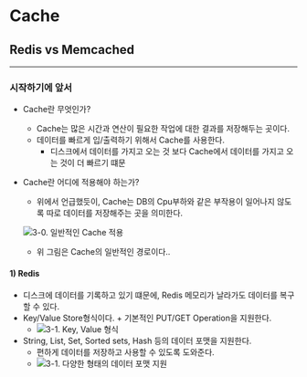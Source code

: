 # Cache
## Redis vs Memcached
* * *
### 시작하기에 앞서
* Cache란 무엇인가?
  * Cache는 많은 시간과 연산이 필요한 작업에 대한 결과를 저장해두는 곳이다.
  * 데이터를 빠르게 입/출력하기 위해서 Cache를 사용한다.
    * 디스크에서 데이터를 가지고 오는 것 보다 Cache에서 데이터를 가지고 오는 것이 더 빠르기 떄문
    
* Cache란 어디에 적용해야 하는가?
  * 위에서 언급했듯이, Cache는 DB의 Cpu부하와 같은 부작용이 일어나지 않도록 따로 데이터를 저장해주는 곳을 의미한다.
  
  ![3-0. 일반적인 Cache 적용](https://user-images.githubusercontent.com/43811124/49564057-9c0e5c00-f965-11e8-91eb-cb3595351d0b.PNG)
  
  * 위 그림은 Cache의 일반적인 경로이다.. 
  
#### 1) Redis
* 디스크에 데이터를 기록하고 있기 떄문에, Redis 메모리가 날라가도 데이터를 복구할 수 있다.
* Key/Value Store형식이다. + 기본적인 PUT/GET Operation을 지원한다.
  * ![3-1. Key, Value 형식](https://user-images.githubusercontent.com/43811124/49564688-c2cd9200-f967-11e8-8a66-2dd2822dd551.PNG)
* String, List, Set, Sorted sets, Hash 등의 데이터 포맷을 지원한다.
  * 편하게 데이터를 저장하고 사용할 수 있도록 도와준다.
  * ![3-1. 다양한 형태의 데이터 포맷 지원](https://user-images.githubusercontent.com/43811124/49564514-2c00d580-f967-11e8-9be0-21ff4b6e2afc.PNG)
